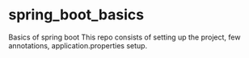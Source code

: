 # spring_boot_basics
Basics of spring boot
This repo consists of setting up the project, few annotations, application.properties setup.
